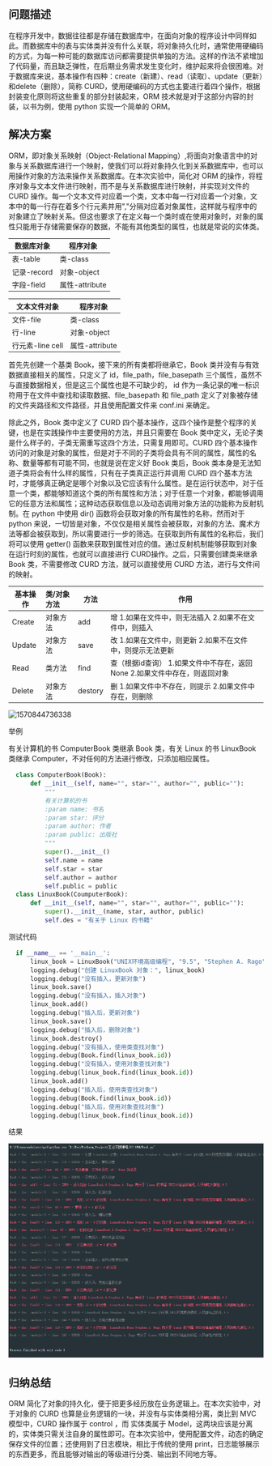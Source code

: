## 问题描述

在程序开发中，数据往往都是存储在数据库中，在面向对象的程序设计中同样如此。而数据库中的表与实体类并没有什么关联，将对象持久化时，通常使用硬编码的方式，为每一种可能的数据库访问都需要提供单独的方法。这样的作法不紧增加了代码量，而且缺乏弹性，在后期业务需求发生变化时，维护起来将会很困难。对于数据库来说，基本操作有四种：create（新建）、read（读取）、update（更新）和delete（删除），简称 CURD，使用硬编码的方式也主要进行着四个操作，根据封装变化原则将这些重复的部分封装起来，ORM 技术就是对于这部分内容的封装，以书为例，使用 python 实现一个简单的 ORM。

## 解决方案

ORM，即对象关系映射（Object-Relational Mapping）,将面向对象语言中的对象与关系数据库进行一个映射，使我们可以将对象持久化到关系数据库中，也可以用操作对象的方法来操作关系数据库。在本次实验中，简化对 ORM 的操作，将程序对象与文本文件进行映射，而不是与关系数据库进行映射，并实现对文件的 CURD 操作。每一个文本文件对应着一个类，文本中每一行对应着一个对象，文本中的每一行存在着多个行元素并用","分隔对应着对象属性，这样就与程序中的对象建立了映射关系。但这也要求了在定义每一个类时或在使用对象时，对象的属性只能用于存储需要保存的数据，不能有其他类型的属性，也就是常说的实体类。

| 数据库对象  | 程序对象       |
| ----------- | -------------- |
| 表-table    | 类-class       |
| 记录-record | 对象-object    |
| 字段-field  | 属性-attribute |

| 文本文件对象     | 程序对象       |
| ---------------- | -------------- |
| 文件-file        | 类-class       |
| 行-line          | 对象-object    |
| 行元素-line cell | 属性-attribute |

首先先创建一个基类 Book，接下来的所有类都将继承它，Book 类并没有与有效数据直接相关的属性，只定义了 id，file_path，file_basepath 三个属性，虽然不与直接数据相关，但是这三个属性也是不可缺少的， id 作为一条记录的唯一标识符用于在文件中查找和读取数据、file_basepath 和 file_path 定义了对象被存储的文件夹路径和文件路径，并且使用配置文件来 conf.ini 来确定。

除此之外，Book 类中定义了 CURD 四个基本操作，这四个操作是整个程序的关键，也是在实践操作中主要使用的方法，并且只需要在 Book 类中定义，无论子类是什么样子的，子类无需重写这四个方法，只需复用即可。CURD 四个基本操作访问的对象是对象的属性，但是对于不同的子类将会具有不同的属性，属性的名称、数量等都有可能不同，也就是说在定义好 Book 类后，Book 类本身是无法知道子类将会有什么样的属性，只有在子类真正运行并调用 CURD 四个基本方法时，才能够真正确定是哪个对象以及它应该有什么属性。是在运行状态中，对于任意一个类，都能够知道这个类的所有属性和方法；对于任意一个对象，都能够调用它的任意方法和属性；这种动态获取信息以及动态调用对象方法的功能称为反射机制。在 python 中使用 dir() 函数将会获取对象的所有属性的名称，然而对于 python 来说，一切皆是对象，不仅仅是相关属性会被获取，对象的方法、魔术方法等都会被获取到，所以需要进行一步的筛选。在获取到所有属性的名称后，我们将可以使用 getter() 函数来获取到属性对应的值。通过反射机制能够获取到对象在运行时刻的属性，也就可以直接进行 CURD操作。之后，只需要创建类来继承 Book 类，不需要修改 CURD 方法，就可以直接使用 CURD 方法，进行与文件间的映射。

| 基本操作 | 类/对象方法 | 方法    | 作用                                                         |
| -------- | :---------- | ------- | ------------------------------------------------------------ |
| Create   | 对象方法    | add     | 增   1.如果在文件中，则无法插入   2.如果不在文件中，则插入   |
| Update   | 对象方法    | save    | 改   1.如果在文件中，则更新   2.如果不在文件中，则提示无法更新 |
| Read     | 类方法      | find    | 查（根据id查询）   1.如果文件中不存在，返回None   2.如果文件中存在，则返回对象 |
| Delete   | 对象方法    | destory | 删   1.如果文件中不存在，则提示   2.如果文件中存在，则删除   |

![1570844736338](C:\Users\Lenovo\AppData\Roaming\Typora\typora-user-images\1570844736338.png)

举例

有关计算机的书 ComputerBook 类继承 Book 类，有关 Linux 的书 LinuxBook 类继承 Computer，不对任何的方法进行修改，只添加相应属性。

```python
  class ComputerBook(Book):
      def __init__(self, name="", star="", author="", public=""):
          """
          有关计算机的书
          :param name: 书名
          :param star: 评分
          :param author: 作者
          :param public: 出版社
          """
          super().__init__()
          self.name = name
          self.star = star
          self.author = author
          self.public = public
  class LinuxBook(CoumputerBook):
      def __init__(self, name="", star="", author="", public=""):
          super().__init__(name, star, author, public)
          self.des = "有关于 Linux 的书籍"
```

测试代码

```python
  if __name__ == '__main__':
      linux_book = LinuxBook("UNIX环境高级编程", "9.5", "Stephen A. Rago", "人民邮电出版社")
      logging.debug("创建 LinuxBook 对象：", linux_book)
      logging.debug("没有插入，更新对象")
      linux_book.save()
      logging.debug("没有插入，插入对象")
      linux_book.add()
      logging.debug("插入后，更新对象")
      linux_book.save()
      logging.debug("插入后，删除对象")
      linux_book.destroy()
      logging.debug("没有插入，使用类查找对象")
      logging.debug(Book.find(linux_book.id))
      logging.debug("没有插入，使用对象查找对象")
      logging.debug(linux_book.find(linux_book.id))
      linux_book.add()
      logging.debug("插入后，使用类查找对象")
      logging.debug(Book.find(linux_book.id))
      logging.debug("插入后，使用对象查找对象")
      logging.debug(linux_book.find(linux_book.id))
```

结果

![1571131066443](assets/1571131066443.png)

## 归纳总结

ORM 简化了对象的持久化，便于把更多经历放在业务逻辑上。在本次实验中，对于对象的 CURD 也算是业务逻辑的一块，并没有与实体类相分离，类比到 MVC 模型中，CURD 操作属于 control ，而 实体类属于 Model，这两块应该是分离的，实体类只需关注自身的属性即可。在本次实验中，使用配置文件，动态的确定保存文件的位置；还使用到了日志模块，相比于传统的使用 print，日志能够展示的东西更多，而且能够对输出的等级进行分类、输出到不同地方等。